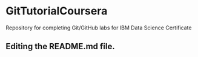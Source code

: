 # GitTutorialCoursera
Repository for completing Git/GitHub labs for IBM Data Science Certificate

## Editing the README.md file.

